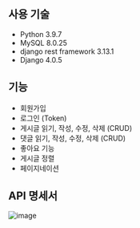 ## 사용 기술
- Python 3.9.7
- MySQL 8.0.25
- django rest framework 3.13.1
- Django 4.0.5

## 기능
- 회원가입
- 로그인 (Token)
- 게시글 읽기, 작성, 수정, 삭제 (CRUD)
- 댓글 읽기, 작성, 수정, 삭제 (CRUD)
- 좋아요 기능
- 게시글 정렬
- 페이지네이션

## API 명세서
![image](https://user-images.githubusercontent.com/50795314/174034707-df469549-f009-4042-b780-002fe5dc07a1.png)
